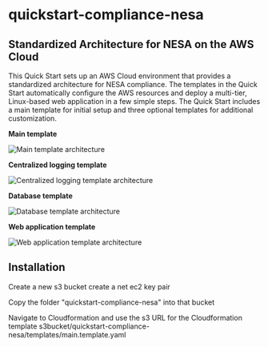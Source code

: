 # quickstart-compliance-nesa
## Standardized Architecture for NESA on the AWS Cloud

This Quick Start sets up an AWS Cloud environment that provides a standardized architecture for NESA compliance. 
The templates in the Quick Start automatically configure the AWS resources and deploy a multi-tier, Linux-based web application in a few simple steps. The Quick Start includes a main template for initial setup and three optional templates for additional customization.

**Main template**

![Main template architecture](https://d0.awsstatic.com/partner-network/QuickStart/datasheets/standard-networking-architecture-pci-dss-on-aws.png)

**Centralized logging template**

![Centralized logging template architecture](https://docs.aws.amazon.com/quickstart/latest/compliance-pci/images/centralized-logging-architecture.png)

**Database template**

![Database template architecture](https://docs.aws.amazon.com/quickstart/latest/compliance-pci/images/database-architecture.png)

**Web application template**

![Web application template architecture](https://docs.aws.amazon.com/quickstart/latest/compliance-pci/images/web-application-architecture.png)

## Installation
Create a new s3 bucket
create a net ec2 key pair

Copy the folder "quickstart-compliance-nesa" into that bucket

Navigate to Cloudformation and use the s3 URL for the Cloudformation template
s3bucket/quickstart-compliance-nesa/templates/main.template.yaml
